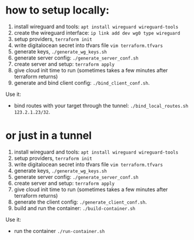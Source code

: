 

# how to setup locally:



1. install wireguard and tools: `apt install wireguard wireguard-tools`
2. create the wireguard interface: `ip link add dev wg0 type wireguard`
3. setup providers, `terraform init` 
4. write digitalocean secret into tfvars file `vim terraform.tfvars`
5. generate keys, `./generate_wg_keys.sh`
6. generate server config: `./generate_server_conf.sh`
7. create server and setup: `terraform apply`
8. give cloud init time to run (sometimes takes a few minutes after terraform returns)
9. generate and bind client config: `./bind_client_conf.sh`.

Use it:

* bind routes with your target through the tunnel: `./bind_local_routes.sh 123.2.1.23/32`.

# or just in a tunnel


1. install wireguard and tools: `apt install wireguard wireguard-tools`
2. setup providers, `terraform init` 
3. write digitalocean secret into tfvars file `vim terraform.tfvars`
4. generate keys, `./generate_wg_keys.sh`
5. generate server config: `./generate_server_conf.sh`
6. create server and setup: `terraform apply`
7. give cloud init time to run (sometimes takes a few minutes after terraform returns)
8. generate the client config: `./generate_client_conf.sh`.
9. build and run the container: `./build-container.sh`

Use it:

* run the container `./run-container.sh`
